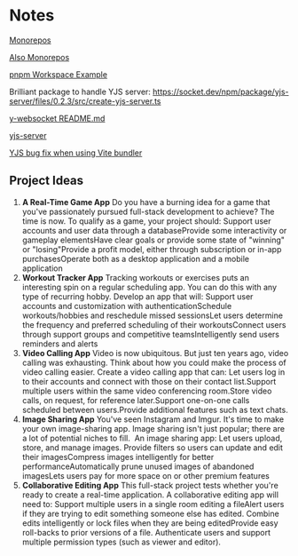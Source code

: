 # Notes

[Monorepos](https://blog.logrocket.com/managing-full-stack-monorepo-pnpm/)

[Also Monorepos](https://blog.nrwl.io/setup-a-monorepo-with-pnpm-workspaces-and-speed-it-up-with-nx-bc5d97258a7e#1645)

[pnpm Workspace Example](https://github.com/ashleydavis/pnpm-workspace-examples)

Brilliant package to handle YJS server: https://socket.dev/npm/package/yjs-server/files/0.2.3/src/create-yjs-server.ts

[y-websocket README.md](https://github.com/yjs/y-websocket/blob/master/README.md)

[yjs-server](https://socket.dev/npm/package/yjs-server)

[YJS bug fix when using Vite bundler](https://github.com/facebook/lexical/issues/2153#issuecomment-1145621049)

## Project Ideas

1. **A Real-Time Game App**
   Do you have a burning idea for a game that you've passionately pursued full-stack development to achieve? The time is now. To qualify as a game, your project should:
   Support user accounts and user data through a databaseProvide some interactivity or gameplay elementsHave clear goals or provide some state of "winning" or "losing"Provide a profit model, either through subscription or in-app purchasesOperate both as a desktop application and a mobile application
2. **Workout Tracker App**
   Tracking workouts or exercises puts an interesting spin on a regular scheduling app. You can do this with any type of recurring hobby. Develop an app that will:
   Support user accounts and customization with authenticationSchedule workouts/hobbies and reschedule missed sessionsLet users determine the frequency and preferred scheduling of their workoutsConnect users through support groups and competitive teamsIntelligently send users reminders and alerts
3. **Video Calling App**
   Video is now ubiquitous. But just ten years ago, video calling was exhausting. Think about how you could make the process of video calling easier. Create a video calling app that can:
   Let users log in to their accounts and connect with those on their contact list.Support multiple users within the same video conferencing room.Store video calls, on request, for reference later.Support one-on-one calls scheduled between users.Provide additional features such as text chats.
4. **Image Sharing App**
   You've seen Instagram and Imgur. It's time to make your own image-sharing app. Image sharing isn't just popular; there are a lot of potential niches to fill. 
   An image sharing app:
   Let users upload, store, and manage images. Provide filters so users can update and edit their imagesCompress images intelligently for better performanceAutomatically prune unused images of abandoned imagesLets users pay for more space on or other premium features
5. **Collaborative Editing App**
   This full-stack project tests whether you're ready to create a real-time application. A collaborative editing app will need to:
   Support multiple users in a single room editing a fileAlert users if they are trying to edit something someone else has edited. Combine edits intelligently or lock files when they are being editedProvide easy roll-backs to prior versions of a file. Authenticate users and support multiple permission types (such as viewer and editor).
